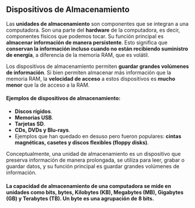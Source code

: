 ## **Dispositivos de Almacenamiento**

Las **unidades de almacenamiento** son componentes que se integran a una computadora. Son una parte del **hardware** de la computadora, es decir, componentes físicos que podemos tocar. Su función principal es **almacenar información de manera persistente**. Esto significa que **conservan la información incluso cuando no están recibiendo suministro de energía**, a diferencia de la memoria RAM, que es volátil. 

Los dispositivos de almacenamiento permiten **guardar grandes volúmenes de información**. Si bien permiten almacenar más información que la memoria RAM, la **velocidad de acceso** a estos dispositivos es **mucho menor** que la de acceso a la RAM.

#### **Ejemplos** de dispositivos de almacenamiento:
*   **Discos rígidos**.
*   **Memorias USB**.
*   **Tarjetas SD**.
*   **CDs, DVDs y Blu-rays**.
*   Ejemplos que han quedado en desuso pero fueron populares: **cintas magnéticas, casetes y discos flexibles (floppy disks)**.

Conceptualmente, una unidad de almacenamiento es un dispositivo que preserva información de manera prolongada, se utiliza para leer, grabar o guardar datos, y su función principal es guardar grandes volúmenes de información. 

#### La **capacidad de almacenamiento** de una computadora se mide en unidades como bits, bytes, Kilobytes (KB), Megabytes (MB), Gigabytes (GB) y Terabytes (TB). Un **byte** es una agrupación de 8 bits. 
